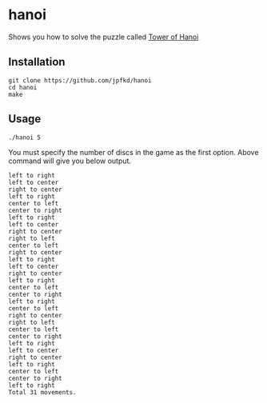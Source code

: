 # hanoi
Shows you how to solve the puzzle called [Tower of Hanoi](https://en.wikipedia.org/wiki/Tower_of_Hanoi)

## Installation
```
git clone https://github.com/jpfkd/hanoi
cd hanoi
make
```

## Usage
```
./hanoi 5
```

You must specify the number of discs in the game as the first option. Above
command will give you below output.

```
left to right
left to center
right to center
left to right
center to left
center to right
left to right
left to center
right to center
right to left
center to left
right to center
left to right
left to center
right to center
left to right
center to left
center to right
left to right
center to left
right to center
right to left
center to left
center to right
left to right
left to center
right to center
left to right
center to left
center to right
left to right
Total 31 movements.
```
